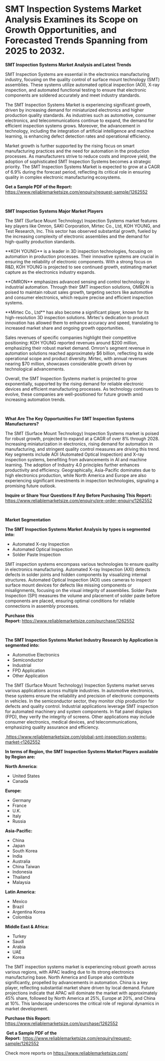 <p><h1>SMT Inspection Systems Market Analysis Examines its Scope on Growth Opportunities, and Forecasted Trends Spanning from 2025 to 2032.</h1></p><p><strong>SMT Inspection Systems Market Analysis and Latest Trends</strong></p>
<p><p>SMT Inspection Systems are essential in the electronics manufacturing industry, focusing on the quality control of surface mount technology (SMT) assemblies. These systems utilize automated optical inspection (AOI), X-ray inspection, and automated functional testing to ensure that electronic components are soldered accurately and meet industry standards. </p><p>The SMT Inspection Systems Market is experiencing significant growth, driven by increasing demand for miniaturized electronics and higher production quality standards. As industries such as automotive, consumer electronics, and telecommunications continue to expand, the demand for efficient inspection systems grows. Moreover, the advancement in technology, including the integration of artificial intelligence and machine learning, is enhancing defect detection rates and operational efficiency.</p><p>Market growth is further supported by the rising focus on smart manufacturing practices and the need for automation in the production processes. As manufacturers strive to reduce costs and improve yield, the adoption of sophisticated SMT Inspection Systems becomes a strategic priority. The SMT Inspection Systems Market is expected to grow at a CAGR of 6.9% during the forecast period, reflecting its critical role in ensuring quality in complex electronic manufacturing ecosystems.</p></p>
<p><strong>Get a Sample PDF of the Report:&nbsp;</strong> <a href="https://www.reliablemarketsize.com/enquiry/request-sample/1262552?utm_campaign=2455&utm_medium=2&utm_source=Github&utm_content=ia&utm_term=27022025&utm_id=smt-inspection-systems">https://www.reliablemarketsize.com/enquiry/request-sample/1262552</a></p>
<p>&nbsp;</p>
<p><strong>SMT Inspection Systems Major Market Players</strong></p>
<p><p>The SMT (Surface Mount Technology) Inspection Systems market features key players like Omron, SAKI Corporation, Mirtec Co., Ltd, KOH YOUNG, and Test Research, Inc. This sector has observed substantial growth, fueled by the increasing complexity of electronic assemblies and the demand for high-quality production standards.</p><p>**KOH YOUNG** is a leader in 3D inspection technologies, focusing on automation in production processes. Their innovative systems are crucial in ensuring the reliability of electronic components. With a strong focus on R&D, KOH YOUNG is projected to see continued growth, estimating market capture as the electronics industry expands.</p><p>**OMRON** emphasizes advanced sensing and control technology in industrial automation. Through their SMT inspection solutions, OMRON is poised to maintain robust sales growth, targeting sectors like automotive and consumer electronics, which require precise and efficient inspection systems.</p><p>**Mirtec Co., Ltd** has also become a significant player, known for its high-resolution 3D inspection solutions. Mirtec's dedication to product innovation has allowed them to enhance accuracy and speed, translating to increased market share and ongoing growth opportunities.</p><p>Sales revenues of specific companies highlight their competitive positioning: KOH YOUNG reported revenues around $200 million, emphasizing their robust market demand. Omron's segment revenue in automation solutions reached approximately $6 billion, reflecting its wide operational scope and product diversity. Mirtec, with annual revenues nearing $70 million, showcases considerable growth driven by technological advancements.</p><p>Overall, the SMT Inspection Systems market is projected to grow exponentially, supported by the rising demand for reliable electronic devices and efficient manufacturing processes. As technology continues to evolve, these companies are well-positioned for future growth amid increasing automation trends.</p></p>
<p>&nbsp;</p>
<p><strong>What Are The Key Opportunities For SMT Inspection Systems Manufacturers?</strong></p>
<p><p>The SMT (Surface Mount Technology) Inspection Systems market is poised for robust growth, projected to expand at a CAGR of over 8% through 2028. Increasing miniaturization in electronics, rising demand for automation in manufacturing, and stringent quality control measures are driving this trend. Key segments include AOI (Automated Optical Inspection) and X-ray inspection systems, benefiting from advancements in AI and machine learning. The adoption of Industry 4.0 principles further enhances productivity and efficiency. Geographically, Asia-Pacific dominates due to high electronics production, while North America and Europe are also experiencing significant investments in inspection technologies, signaling a promising future outlook.</p></p>
<p><strong>Inquire or Share Your Questions If Any Before Purchasing This Report:</strong> <a href="https://www.reliablemarketsize.com/enquiry/pre-order-enquiry/1262552?utm_campaign=2455&utm_medium=2&utm_source=Github&utm_content=ia&utm_term=27022025&utm_id=smt-inspection-systems">https://www.reliablemarketsize.com/enquiry/pre-order-enquiry/1262552</a></p>
<p>&nbsp;</p>
<p><strong>Market Segmentation</strong></p>
<p><strong>The SMT Inspection Systems Market Analysis by types is segmented into:</strong></p>
<p><ul><li>Automated X-ray Inspection</li><li>Automated Optical Inspection</li><li>Solder Paste Inspection</li></ul></p>
<p><p>SMT inspection systems encompass various technologies to ensure quality in electronics manufacturing. Automated X-ray Inspection (AXI) detects defects in solder joints and hidden components by visualizing internal structures. Automated Optical Inspection (AOI) uses cameras to inspect surface mount devices for defects like missing components or misalignments, focusing on the visual integrity of assemblies. Solder Paste Inspection (SPI) measures the volume and placement of solder paste before components are placed, ensuring optimal conditions for reliable connections in assembly processes.</p></p>
<p><strong>Purchase this Report:&nbsp;</strong><a href="https://www.reliablemarketsize.com/purchase/1262552?utm_campaign=2455&utm_medium=2&utm_source=Github&utm_content=ia&utm_term=27022025&utm_id=smt-inspection-systems">https://www.reliablemarketsize.com/purchase/1262552</a></p>
<p>&nbsp;</p>
<p><strong>The SMT Inspection Systems Market Industry Research by Application is segmented into:</strong></p>
<p><ul><li>Automotive Electronics</li><li>Semiconductor</li><li>Industrial</li><li>FPD Application</li><li>Other Application</li></ul></p>
<p><p>The SMT (Surface Mount Technology) Inspection Systems market serves various applications across multiple industries. In automotive electronics, these systems ensure the reliability and precision of electronic components in vehicles. In the semiconductor sector, they monitor chip production for defects and quality control. Industrial applications leverage SMT inspection for automated machinery and system components. In flat panel displays (FPD), they verify the integrity of screens. Other applications may include consumer electronics, medical devices, and telecommunications, emphasizing quality assurance and efficiency.</p></p>
<p><a href="https://www.reliablemarketsize.com/global-smt-inspection-systems-market-r1262552?utm_campaign=2455&utm_medium=2&utm_source=Github&utm_content=ia&utm_term=27022025&utm_id=smt-inspection-systems">&nbsp;https://www.reliablemarketsize.com/global-smt-inspection-systems-market-r1262552</a></p>
<p><strong>In terms of Region, the SMT Inspection Systems Market Players available by Region are:</strong></p>
<p>
    <p> <strong> North America: </strong>
        <ul>
            <li>United States</li>
            <li>Canada</li>
        </ul>
        </p> 
    <p> <strong> Europe: </strong>
        <ul>
            <li>Germany</li>
            <li>France</li>
            <li>U.K.</li>
            <li>Italy</li>
            <li>Russia</li>
        </ul>
        </p> 
    <p> <strong> Asia-Pacific: </strong>
        <ul>
            <li>China</li>
            <li>Japan</li>
            <li>South Korea</li>
            <li>India</li>
            <li>Australia</li>
            <li>China Taiwan</li>
            <li>Indonesia</li>
            <li>Thailand</li>
            <li>Malaysia</li>
        </ul>
        </p> 
    <p> <strong> Latin America: </strong>
        <ul>
            <li>Mexico</li>
            <li>Brazil</li>
            <li>Argentina Korea</li>
            <li>Colombia</li>
        </ul>
        </p> 
    <p> <strong> Middle East & Africa: </strong>
        <ul>
            <li>Turkey</li>
            <li>Saudi</li>
            <li>Arabia</li>
            <li>UAE</li>
            <li>Korea</li>
        </ul>
    </p>
    </p>
<p><p>The SMT inspection systems market is experiencing robust growth across various regions, with APAC leading due to its strong electronics manufacturing base. North America and Europe also contribute significantly, propelled by advancements in automation. China is a key player, reflecting substantial market share driven by local demand. Future projections indicate that APAC will dominate the market with approximately 45% share, followed by North America at 25%, Europe at 20%, and China at 10%. This landscape underscores the critical role of regional dynamics in market development.</p></p>
<p><strong>Purchase this Report: </strong><a href="https://www.reliablemarketsize.com/purchase/1262552?utm_campaign=2455&utm_medium=2&utm_source=Github&utm_content=ia&utm_term=27022025&utm_id=smt-inspection-systems">https://www.reliablemarketsize.com/purchase/1262552</a></p>
<p>&nbsp;<strong>Get a Sample PDF of the Report:&nbsp;&nbsp;</strong><a href="https://www.reliablemarketsize.com/enquiry/request-sample/1262552?utm_campaign=2455&utm_medium=2&utm_source=Github&utm_content=ia&utm_term=27022025&utm_id=smt-inspection-systems">https://www.reliablemarketsize.com/enquiry/request-sample/1262552</a></p>
<p><strong></strong></p>
<p>Check more reports on <a href="https://www.reliablemarketsize.com/?utm_campaign=2455&utm_medium=2&utm_source=Github&utm_content=ia&utm_term=27022025&utm_id=smt-inspection-systems">https://www.reliablemarketsize.com/</a></p>